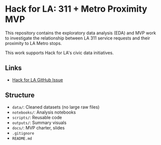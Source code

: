 # Hack for LA: 311 + Metro Proximity MVP

This repository contains the exploratory data analysis (EDA) and MVP work to investigate the relationship between LA 311 service requests and their proximity to LA Metro stops.

This work supports Hack for LA's civic data initiatives.

## Links

- [Hack for LA GitHub Issue](https://github.com/hackforla/data-science/issues/107)

## Structure

- `data/`: Cleaned datasets (no large raw files)
- `notebooks/`: Analysis notebooks
- `scripts/`: Reusable code
- `outputs/`: Summary visuals
- `docs/`: MVP charter, slides
- `.gitignore`
- `README.md`

